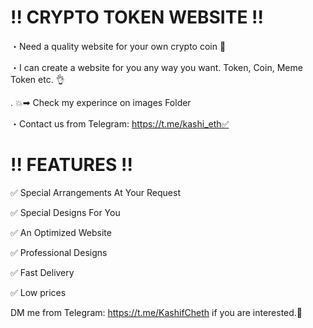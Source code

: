 # !! CRYPTO TOKEN WEBSITE !!
・Need a quality website for your own crypto coin 🤨

・I can create a website for you any way you want. Token, Coin, Meme Token etc. 👌

. 💥➡ Check my experince on images Folder  

・Contact us from Telegram: https://t.me/kashi_eth✅

# !! FEATURES !!
✅ Special Arrangements At Your Request

✅ Special Designs For You

✅ An Optimized Website

✅ Professional Designs

✅ Fast Delivery

✅ Low prices

DM me from Telegram: https://t.me/KashifCheth if you are interested.🤝


